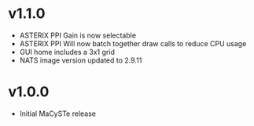 # v1.1.0

- ASTERIX PPI Gain is now selectable
- ASTERIX PPI Will now batch together draw calls to reduce CPU usage
- GUI home includes a 3x1 grid
- NATS image version updated to 2.9.11

# v1.0.0

- Initial MaCySTe release

